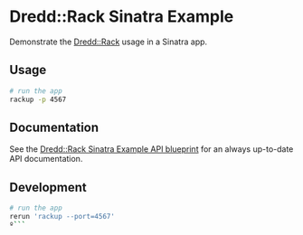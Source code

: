 Dredd::Rack Sinatra Example
===========================

Demonstrate the [Dredd::Rack][dredd-rack] usage in a Sinatra app.

  [dredd-rack]: https://github.com/gonzalo-bulnes/dredd-rack

Usage
-----

```bash
# run the app
rackup -p 4567
```

Documentation
-------------

See the [Dredd::Rack Sinatra Example API blueprint](app.apib.md) for an always up-to-date API documentation.

Development
-----------

```bash
# run the app
rerun 'rackup --port=4567'
º```
